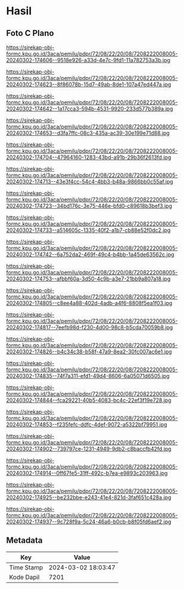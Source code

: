 # Hasil

## Foto C Plano

https://sirekap-obj-formc.kpu.go.id/3aca/pemilu/pdpr/72/08/22/20/08/7208222008005-20240302-174606--9518e926-a33d-4e7c-9fd1-11a782753a3b.jpg

https://sirekap-obj-formc.kpu.go.id/3aca/pemilu/pdpr/72/08/22/20/08/7208222008005-20240302-174623--8f86078b-15d7-49ab-8de1-107a47ed447a.jpg

https://sirekap-obj-formc.kpu.go.id/3aca/pemilu/pdpr/72/08/22/20/08/7208222008005-20240302-174642--1a17cca3-594b-4531-9920-233d577b389a.jpg

https://sirekap-obj-formc.kpu.go.id/3aca/pemilu/pdpr/72/08/22/20/08/7208222008005-20240302-174653--d3fa7ffc-08c3-435a-ac39-30e199e71d88.jpg

https://sirekap-obj-formc.kpu.go.id/3aca/pemilu/pdpr/72/08/22/20/08/7208222008005-20240302-174704--47964160-1283-43bd-a91b-29b36f2613fd.jpg

https://sirekap-obj-formc.kpu.go.id/3aca/pemilu/pdpr/72/08/22/20/08/7208222008005-20240302-174713--43e3f4cc-54c4-4bb3-b48a-9866bb0c55af.jpg

https://sirekap-obj-formc.kpu.go.id/3aca/pemilu/pdpr/72/08/22/20/08/7208222008005-20240302-174723--34bd176c-3e75-446e-bfd0-c89618b3bef3.jpg

https://sirekap-obj-formc.kpu.go.id/3aca/pemilu/pdpr/72/08/22/20/08/7208222008005-20240302-174733--a514605c-1335-40f2-a1b7-cb88e52f0dc2.jpg

https://sirekap-obj-formc.kpu.go.id/3aca/pemilu/pdpr/72/08/22/20/08/7208222008005-20240302-174742--6a752da2-469f-49c4-b4bb-1a45de63562c.jpg

https://sirekap-obj-formc.kpu.go.id/3aca/pemilu/pdpr/72/08/22/20/08/7208222008005-20240302-174753--afbbf60a-3d50-4c9b-a3e7-21bb9a807a18.jpg

https://sirekap-obj-formc.kpu.go.id/3aca/pemilu/pdpr/72/08/22/20/08/7208222008005-20240302-174805--c8ee4a88-402d-4adb-a4f6-8808f5ea1f03.jpg

https://sirekap-obj-formc.kpu.go.id/3aca/pemilu/pdpr/72/08/22/20/08/7208222008005-20240302-174817--7eefb98d-f230-4d00-98c8-b5cda70059b8.jpg

https://sirekap-obj-formc.kpu.go.id/3aca/pemilu/pdpr/72/08/22/20/08/7208222008005-20240302-174826--b4c34c38-b58f-47a9-8ea2-30fc007ac6e1.jpg

https://sirekap-obj-formc.kpu.go.id/3aca/pemilu/pdpr/72/08/22/20/08/7208222008005-20240302-174835--74f7a311-efd1-49d4-8606-6a05071d6505.jpg

https://sirekap-obj-formc.kpu.go.id/3aca/pemilu/pdpr/72/08/22/20/08/7208222008005-20240302-174844--fca29221-40b5-4083-bc4c-22ef3f19e728.jpg

https://sirekap-obj-formc.kpu.go.id/3aca/pemilu/pdpr/72/08/22/20/08/7208222008005-20240302-174853--f235fefc-ddfc-4def-9072-a5322bf79951.jpg

https://sirekap-obj-formc.kpu.go.id/3aca/pemilu/pdpr/72/08/22/20/08/7208222008005-20240302-174902--739797ce-1231-4949-9db2-c8baccfb42fd.jpg

https://sirekap-obj-formc.kpu.go.id/3aca/pemilu/pdpr/72/08/22/20/08/7208222008005-20240302-174914--0ff67fe5-31ff-492c-b7ea-e9893c203963.jpg

https://sirekap-obj-formc.kpu.go.id/3aca/pemilu/pdpr/72/08/22/20/08/7208222008005-20240302-174925--be232bbe-e243-41e4-821d-3faf651c428a.jpg

https://sirekap-obj-formc.kpu.go.id/3aca/pemilu/pdpr/72/08/22/20/08/7208222008005-20240302-174937--9c728f9a-5c24-46a6-b0cb-b8f05fd6aef2.jpg


## Metadata

| Key        | Value               |
| ---------- | ------------------- |
| Time Stamp | 2024-03-02 18:03:47 |
| Kode Dapil | 7201                |



